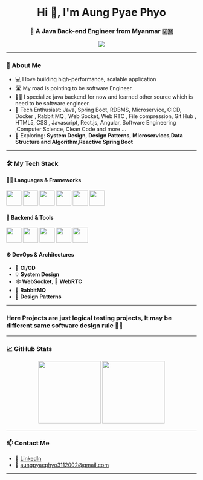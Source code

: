 <h1 align="center">Hi 👋, I'm Aung Pyae Phyo</h1>
<h3 align="center">🚀 A Java Back-end Engineer from Myanmar 🇲🇲</h3>

<p align="center">
  <img src="https://readme-typing-svg.demolab.com/?lines=Java+Developer;Spring+Boot+Lover;WebSocket+%7C+WebRTC+Fan;System+Design+Thinker&center=true&width=440&height=45&font=Fira+Code&pause=1000&color=36BCF7" />
</p>

---

### 🧠 About Me

- 💻 I love building high-performance, scalable application
- 🛣️ My road is pointing to be software Engineer.
- 🧑‍💻 I specialize java backend for now and learned other source which is need to be software engineer.
- 🚀 Tech Enthusiast: Java, Spring Boot, RDBMS, Microservice, CICD, Docker , Rabbit MQ , Web Socket, Web RTC , File compression, Git Hub , HTML5, CSS , Javascript, Rect.js, Angular, Software Engineering ,Computer Science, Clean Code and more ...
- 🧠 Exploring: **System Design**, **Design Patterns**, **Microservices**,**Data Structure and Algorithm**,**Reactive Spring Boot**

---

### 🛠 My Tech Stack

#### 👨‍💻 Languages & Frameworks
<p>
  <img src="https://cdn.jsdelivr.net/gh/devicons/devicon/icons/java/java-original.svg" width="40" height="40"/>
  <img src="https://cdn.jsdelivr.net/gh/devicons/devicon/icons/javascript/javascript-original.svg" width="40" height="40"/>
  <img src="https://cdn.jsdelivr.net/gh/devicons/devicon/icons/html5/html5-original.svg" width="40" height="40"/>
  <img src="https://cdn.jsdelivr.net/gh/devicons/devicon/icons/css3/css3-original.svg" width="40" height="40"/>
  <img src="https://cdn.jsdelivr.net/gh/devicons/devicon/icons/react/react-original.svg" width="40" height="40"/>
  <img src="https://cdn.jsdelivr.net/gh/devicons/devicon/icons/angularjs/angularjs-original.svg" width="40" height="40"/>
</p>

#### 🚀 Backend & Tools
<p>
  <img src="https://cdn.jsdelivr.net/gh/devicons/devicon/icons/spring/spring-original.svg" width="40" height="40"/>
  <img src="https://cdn.jsdelivr.net/gh/devicons/devicon/icons/mysql/mysql-original.svg" width="40" height="40"/>
  <img src="https://cdn.jsdelivr.net/gh/devicons/devicon/icons/docker/docker-original.svg" width="40" height="40"/>
  <img src="https://cdn.jsdelivr.net/gh/devicons/devicon/icons/git/git-original.svg" width="40" height="40"/>
  <img src="https://cdn.jsdelivr.net/gh/devicons/devicon/icons/github/github-original.svg" width="40" height="40"/>
</p>

#### ⚙️ DevOps & Architectures
- 🔧 **CI/CD**
- 💡 **System Design**
- 🕸️ **WebSocket**, 🎥 **WebRTC**
- 🐰 **RabbitMQ**
- 🧱 **Design Patterns**

---

### Here Projects are just logical testing projects, It may be different same software design rule 🤦‍♂️

---

### 📈 GitHub Stats

<p align="center">
  <img src="https://github-readme-stats.vercel.app/api?username=original-zues&show_icons=true&theme=tokyonight" height="165"/>
  <img src="https://github-readme-stats.vercel.app/api/top-langs/?username=original-zues&layout=compact&theme=tokyonight" height="165"/>
</p>

---

### 📫 Contact Me

- 💼 [LinkedIn](www.linkedin.com/in/aungpyaephyo-dev)
- 📧 aungpyaephyo3112002@gmail.com

---
